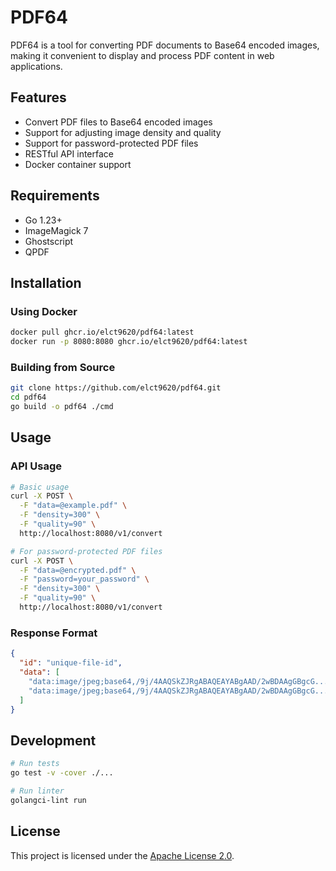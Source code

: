 # PDF64

PDF64 is a tool for converting PDF documents to Base64 encoded images, making it convenient to display and process PDF content in web applications.

## Features

- Convert PDF files to Base64 encoded images
- Support for adjusting image density and quality
- Support for password-protected PDF files
- RESTful API interface
- Docker container support

## Requirements

- Go 1.23+
- ImageMagick 7
- Ghostscript
- QPDF

## Installation

### Using Docker

```bash
docker pull ghcr.io/elct9620/pdf64:latest
docker run -p 8080:8080 ghcr.io/elct9620/pdf64:latest
```

### Building from Source

```bash
git clone https://github.com/elct9620/pdf64.git
cd pdf64
go build -o pdf64 ./cmd
```

## Usage

### API Usage

```bash
# Basic usage
curl -X POST \
  -F "data=@example.pdf" \
  -F "density=300" \
  -F "quality=90" \
  http://localhost:8080/v1/convert

# For password-protected PDF files
curl -X POST \
  -F "data=@encrypted.pdf" \
  -F "password=your_password" \
  -F "density=300" \
  -F "quality=90" \
  http://localhost:8080/v1/convert
```

### Response Format

```json
{
  "id": "unique-file-id",
  "data": [
    "data:image/jpeg;base64,/9j/4AAQSkZJRgABAQEAYABgAAD/2wBDAAgGBgcG...",
    "data:image/jpeg;base64,/9j/4AAQSkZJRgABAQEAYABgAAD/2wBDAAgGBgcG..."
  ]
}
```

## Development

```bash
# Run tests
go test -v -cover ./...

# Run linter
golangci-lint run
```

## License

This project is licensed under the [Apache License 2.0](LICENSE).
